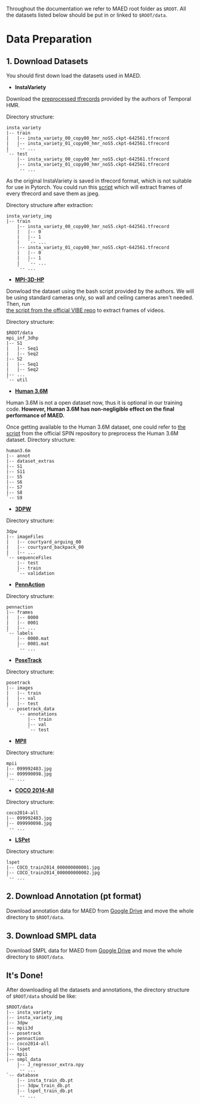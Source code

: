 Throughout the documentation we refer to MAED root folder as `$ROOT`. All the datasets listed below should be put in or linked to `$ROOT/data`. 

# Data Preparation

## 1. Download Datasets
You should first down load the datasets used in MAED.

- **InstaVariety**

Download the
[preprocessed tfrecords](https://github.com/akanazawa/human_dynamics/blob/master/doc/insta_variety.md#pre-processed-tfrecords) 
provided by the authors of Temporal HMR.

Directory structure:
```shell script
insta_variety
|-- train
|   |-- insta_variety_00_copy00_hmr_noS5.ckpt-642561.tfrecord
|   |-- insta_variety_01_copy00_hmr_noS5.ckpt-642561.tfrecord
|   `-- ...
`-- test
    |-- insta_variety_00_copy00_hmr_noS5.ckpt-642561.tfrecord
    |-- insta_variety_01_copy00_hmr_noS5.ckpt-642561.tfrecord
    `-- ...
```

As the original InstaVariety is saved in tfrecord format, which is not suitable for use in Pytorch. You could run this 
[script](../scripts/prepare_insta.sh) which will extract frames of every tfrecord and save them as jpeg.

Directory structure after extraction:
```shell script
insta_variety_img
|-- train
    |-- insta_variety_00_copy00_hmr_noS5.ckpt-642561.tfrecord
    |   |-- 0
    |   |-- 1
    |   `-- ...
    |-- insta_variety_01_copy00_hmr_noS5.ckpt-642561.tfrecord
    |   |-- 0
    |   |-- 1
    |   `-- ...
    `-- ...
```

- **[MPI-3D-HP](http://gvv.mpi-inf.mpg.de/3dhp-dataset)**

Donwload the dataset using the bash script provided by the authors. We will be using standard cameras only, so wall and ceiling
cameras aren't needed. Then, run  
[the script from the official VIBE repo](https://gist.github.com/mkocabas/cc6fe78aac51f97859e45f46476882b6) to extract frames of videos.

Directory structure:
```shell script
$ROOT/data
mpi_inf_3dhp
|-- S1
|   |-- Seq1
|   |-- Seq2
|-- S2
|   |-- Seq1
|   |-- Seq2
|-- ...
`-- util
```

- **[Human 3.6M](http://vision.imar.ro/human3.6m/description.php)**

Human 3.6M is not a open dataset now, thus it is optional in our training code. **However, Human 3.6M has non-negligible effect on the final performance of MAED.** 

Once getting available to the Human 3.6M dataset, one could refer to [the script](https://github.com/nkolot/SPIN/blob/master/datasets/preprocess/h36m_train.py) from the official SPIN repository to preprocess the Human 3.6M dataset.
Directory structure: 
```shell script
human3.6m
|-- annot
|-- dataset_extras
|-- S1
|-- S11
|-- S5
|-- S6
|-- S7
|-- S8
`-- S9
```

- **[3DPW](https://virtualhumans.mpi-inf.mpg.de/3DPW)**

Directory structure: 
```shell script
3dpw
|-- imageFiles
|   |-- courtyard_arguing_00
|   |-- courtyard_backpack_00
|   |-- ...
`-- sequenceFiles
    |-- test
    |-- train
    `-- validation
```

- **[PennAction](http://dreamdragon.github.io/PennAction/)** 

Directory structure: 
```shell script
pennaction
|-- frames
|   |-- 0000
|   |-- 0001
|   |-- ...
`-- labels
    |-- 0000.mat
    |-- 0001.mat
    `-- ...
```

- **[PoseTrack](https://posetrack.net/)** 

Directory structure: 
```shell script
posetrack
|-- images
|   |-- train
|   |-- val
|   |-- test
`-- posetrack_data
    `-- annotations
        |-- train
        |-- val
        `-- test
```

- **[MPII](http://human-pose.mpi-inf.mpg.de/)**

Directory structure: 
```shell script
mpii
|-- 099992483.jpg
|-- 099990098.jpg
`-- ...
```

- **[COCO 2014-All](https://cocodataset.org/)**

Directory structure: 
```shell script
coco2014-all
|-- 099992483.jpg
|-- 099990098.jpg
`-- ...
```

- **[LSPet](https://sam.johnson.io/research/lspet.html)**

Directory structure: 
```shell script
lspet
|-- COCO_train2014_000000000001.jpg
|-- COCO_train2014_000000000002.jpg
`-- ...
```

## 2. Download Annotation (pt format)
Download annotation data for MAED from [Google Drive](https://drive.google.com/drive/folders/1vApUaFNqo-uNP7RtVRxBy2YJJ1IprnQ8?usp=sharing) and move the whole directory to `$ROOT/data`.

## 3. Download SMPL data
Download SMPL data for MAED from [Google Drive](https://drive.google.com/drive/folders/1RqkUInP_0DohMvYpnFpqo7z_KWxjQVa6?usp=sharing) and move the whole directory to `$ROOT/data`.

## It's Done!
After downloading all the datasets and annotations, the directory structure of `$ROOT/data` should be like:
```shell script
$ROOT/data
|-- insta_variety
|-- insta_variety_img
|-- 3dpw
|-- mpii3d
|-- posetrack
|-- pennaction
|-- coco2014-all
|-- lspet
|-- mpii
|-- smpl_data
    |-- J_regressor_extra.npy
    `-- ...
`-- database
    |-- insta_train_db.pt
    |-- 3dpw_train_db.pt
    |-- lspet_train_db.pt
    `-- ...
```
